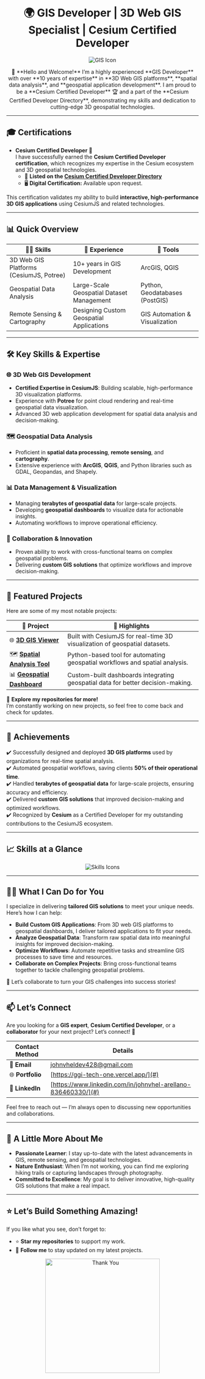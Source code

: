 <h1 align="center">🌍 GIS Developer | 3D Web GIS Specialist | Cesium Certified Developer</h1>
<p align="center">
  <img src="https://img.icons8.com/external-flaticons-lineal-color-flat-icons/64/000000/external-gis-geography-flaticons-lineal-color-flat-icons.png" alt="GIS Icon" />
</p>

<p align="center">
  👋 **Hello and Welcome!**  
  I’m a highly experienced **GIS Developer** with over **10 years of expertise** in **3D Web GIS platforms**, **spatial data analysis**, and **geospatial application development**.  
  I am proud to be a **Cesium Certified Developer** 🏆 and a part of the **Cesium Certified Developer Directory**, demonstrating my skills and dedication to cutting-edge 3D geospatial technologies.
</p>

---

## 🎓 **Certifications**

- **Cesium Certified Developer** 🏅  
  I have successfully earned the **Cesium Certified Developer certification**, which recognizes my expertise in the Cesium ecosystem and 3D geospatial technologies.  
  - 🌟 **Listed on the [Cesium Certified Developer Directory](https://cesium.com/certified-developer-directory/)**  
  - 🖥️ **Digital Certification:** Available upon request.

This certification validates my ability to build **interactive, high-performance 3D GIS applications** using CesiumJS and related technologies.

---

## 📊 **Quick Overview**

| **👨‍💻 Skills**                               | **🌟 Experience**                                      | **🚀 Tools**                     |
|-----------------------------------------------|-------------------------------------------------------|-----------------------------------|
| 3D Web GIS Platforms (CesiumJS, Potree)       | 10+ years in GIS Development                          | ArcGIS, QGIS                     |
| Geospatial Data Analysis                      | Large-Scale Geospatial Dataset Management            | Python, Geodatabases (PostGIS)   |
| Remote Sensing & Cartography                  | Designing Custom Geospatial Applications             | GIS Automation & Visualization   |

---

## 🛠️ **Key Skills & Expertise**

### 🌐 **3D Web GIS Development**
- **Certified Expertise in CesiumJS**: Building scalable, high-performance 3D visualization platforms.
- Experience with **Potree** for point cloud rendering and real-time geospatial data visualization.
- Advanced 3D web application development for spatial data analysis and decision-making.

### 🗺️ **Geospatial Data Analysis**
- Proficient in **spatial data processing**, **remote sensing**, and **cartography**.
- Extensive experience with **ArcGIS**, **QGIS**, and Python libraries such as GDAL, Geopandas, and Shapely.

### 📊 **Data Management & Visualization**
- Managing **terabytes of geospatial data** for large-scale projects.
- Developing **geospatial dashboards** to visualize data for actionable insights.
- Automating workflows to improve operational efficiency.

### 🤝 **Collaboration & Innovation**
- Proven ability to work with cross-functional teams on complex geospatial problems.
- Delivering **custom GIS solutions** that optimize workflows and improve decision-making.

---

## 📂 **Featured Projects**

Here are some of my most notable projects:

| **🚀 Project**                     | **🌟 Highlights**                                                                 |
|------------------------------------|----------------------------------------------------------------------------------|
| 🌐 **[3D GIS Viewer](#)**          | Built with CesiumJS for real-time 3D visualization of geospatial datasets.       |
| 🗺️ **[Spatial Analysis Tool](#)**  | Python-based tool for automating geospatial workflows and spatial analysis.      |
| 📊 **[Geospatial Dashboard](#)**   | Custom-built dashboards integrating geospatial data for better decision-making.  |

📌 **Explore my repositories for more!**  
I’m constantly working on new projects, so feel free to come back and check for updates.

---

## 🌟 **Achievements**

✔️ Successfully designed and deployed **3D GIS platforms** used by organizations for real-time spatial analysis.  
✔️ Automated geospatial workflows, saving clients **50% of their operational time**.  
✔️ Handled **terabytes of geospatial data** for large-scale projects, ensuring accuracy and efficiency.  
✔️ Delivered **custom GIS solutions** that improved decision-making and optimized workflows.  
✔️ Recognized by **Cesium** as a Certified Developer for my outstanding contributions to the CesiumJS ecosystem.

---

## 📈 **Skills at a Glance**

<p align="center">
  <img src="https://skillicons.dev/icons?i=python,javascript,postgresql,github,html,css" alt="Skills Icons" />
</p>

---

## 👨‍💼 **What I Can Do for You**

I specialize in delivering **tailored GIS solutions** to meet your unique needs. Here’s how I can help:

- **Build Custom GIS Applications**: From 3D web GIS platforms to geospatial dashboards, I deliver tailored applications to fit your needs.  
- **Analyze Geospatial Data**: Transform raw spatial data into meaningful insights for improved decision-making.  
- **Optimize Workflows**: Automate repetitive tasks and streamline GIS processes to save time and resources.  
- **Collaborate on Complex Projects**: Bring cross-functional teams together to tackle challenging geospatial problems.  

💼 Let’s collaborate to turn your GIS challenges into success stories!

---

## 📫 **Let’s Connect**

Are you looking for a **GIS expert**, **Cesium Certified Developer**, or a **collaborator** for your next project? Let’s connect! 🚀

| Contact Method     | Details                                                                 |
|--------------------|-------------------------------------------------------------------------|
| 📧 **Email**       | [johnvheldev428@gmail.com](mailto:johnvheldev428@gmail.com)                 |
| 🌐 **Portfolio**   | [https://ggi-tech-one.vercel.app/](#)                                                 |
| 💼 **LinkedIn**    | [https://www.linkedin.com/in/johnvhel-arellano-836460330/](#)                                       |

Feel free to reach out — I’m always open to discussing new opportunities and collaborations.

---

## 🌱 **A Little More About Me**

- **Passionate Learner**: I stay up-to-date with the latest advancements in GIS, remote sensing, and geospatial technologies.  
- **Nature Enthusiast**: When I’m not working, you can find me exploring hiking trails or capturing landscapes through photography.  
- **Committed to Excellence**: My goal is to deliver innovative, high-quality GIS solutions that make a real impact.

---

## ⭐ **Let’s Build Something Amazing!**

If you like what you see, don’t forget to:

- ⭐ **Star my repositories** to support my work.  
- 🤝 **Follow me** to stay updated on my latest projects.  

<p align="center">
  <img src="https://user-images.githubusercontent.com/67057566/236964745-6a6b5b5b-d4a0-4e59-9d6b-0c7f7d8bbdbd.gif" alt="Thank You" width="300" />
</p>
